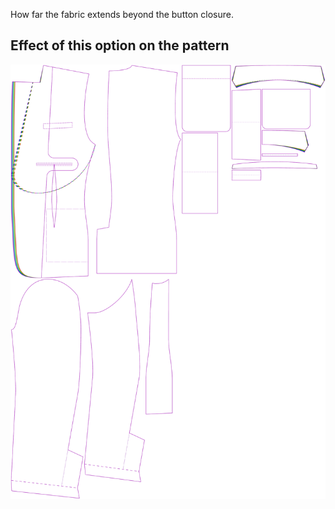 How far the fabric extends beyond the button closure.

## Effect of this option on the pattern

![This image shows the effect of this option by superimposing several variants that have a different value for this option](jaeger_frontoverlap_sample.svg "Effect of this option on the pattern")
